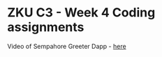 # ZKU C3 - Week 4 Coding assignments

Video of Sempahore Greeter Dapp - [here](https://youtu.be/jsVoKU38f8A)
